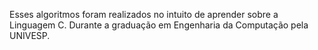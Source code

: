 Esses algoritmos foram realizados no intuito de aprender sobre a Linguagem C. 
Durante a graduação em Engenharia da Computação pela UNIVESP.